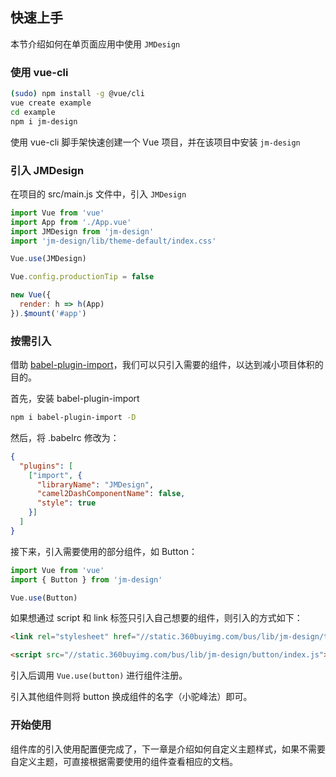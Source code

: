 ## 快速上手

本节介绍如何在单页面应用中使用 `JMDesign`

### 使用 vue-cli

```bash
(sudo) npm install -g @vue/cli
vue create example
cd example
npm i jm-design
```

使用 vue-cli 脚手架快速创建一个 Vue 项目，并在该项目中安装 `jm-design`

### 引入 JMDesign

在项目的 src/main.js 文件中，引入 `JMDesign`

```javascript
import Vue from 'vue'
import App from './App.vue'
import JMDesign from 'jm-design'
import 'jm-design/lib/theme-default/index.css'

Vue.use(JMDesign)

Vue.config.productionTip = false

new Vue({
  render: h => h(App)
}).$mount('#app')
```

### 按需引入

借助 [babel-plugin-import](https://www.npmjs.com/package/babel-plugin-import)，我们可以只引入需要的组件，以达到减小项目体积的目的。

首先，安装 babel-plugin-import

```bash
npm i babel-plugin-import -D
```

然后，将 .babelrc 修改为：

```json
{
  "plugins": [
    ["import", {
      "libraryName": "JMDesign",
      "camel2DashComponentName": false,
      "style": true
    }]
  ]
}
```

接下来，引入需要使用的部分组件，如 Button：

```javascript
import Vue from 'vue'
import { Button } from 'jm-design'

Vue.use(Button)
```

如果想通过 script 和 link 标签只引入自己想要的组件，则引入的方式如下：

```html
<link rel="stylesheet" href="//static.360buyimg.com/bus/lib/jm-design/theme-default/button.css" />

<script src="//static.360buyimg.com/bus/lib/jm-design/button/index.js"></script>
```

引入后调用 `Vue.use(button)` 进行组件注册。

引入其他组件则将 button 换成组件的名字（小驼峰法）即可。

### 开始使用

组件库的引入使用配置便完成了，下一章是介绍如何自定义主题样式，如果不需要自定义主题，可直接根据需要使用的组件查看相应的文档。